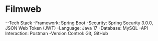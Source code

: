 # Filmweb

--Tech Stack
-Framework: Spring Boot
-Security: Spring Security 3.0.0, JSON Web Token (JWT)
-Language: Java 17
-Database: MySQL
-API Interaction: Postman
-Version Control: Git, GitHub
